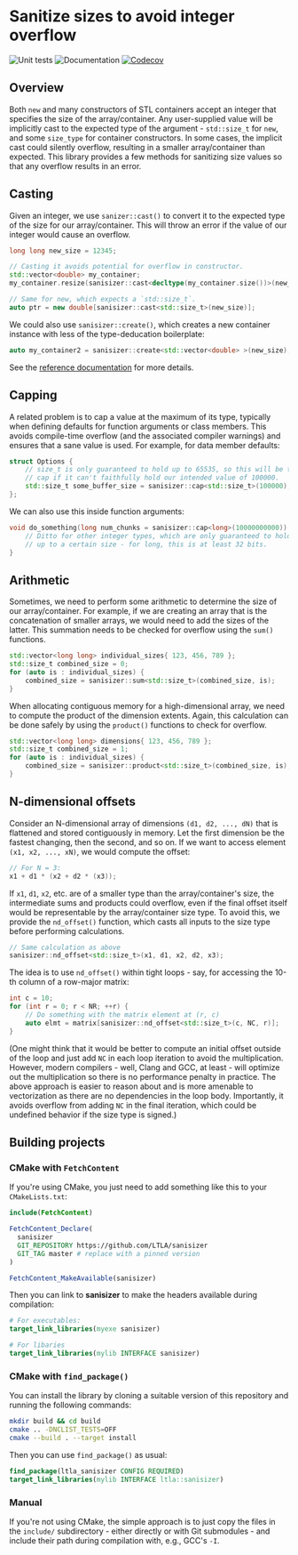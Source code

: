 # Sanitize sizes to avoid integer overflow

![Unit tests](https://github.com/LTLA/sanisizer/actions/workflows/run-tests.yaml/badge.svg)
![Documentation](https://github.com/LTLA/sanisizer/actions/workflows/doxygenate.yaml/badge.svg)
[![Codecov](https://codecov.io/gh/LTLA/sanisizer/branch/master/graph/badge.svg?token=UIfGJvpZTi)](https://codecov.io/gh/LTLA/sanisizer)

## Overview

Both `new` and many constructors of STL containers accept an integer that specifies the size of the array/container.
Any user-supplied value will be implicitly cast to the expected type of the argument - `std::size_t` for `new`, and some `size_type` for container constructors. 
In some cases, the implicit cast could silently overflow, resulting in a smaller array/container than expected. 
This library provides a few methods for sanitizing size values so that any overflow results in an error.

## Casting

Given an integer, we use `sanizer::cast()` to convert it to the expected type of the size for our array/container.
This will throw an error if the value of our integer would cause an overflow.

```cpp
long long new_size = 12345;

// Casting it avoids potential for overflow in constructor.
std::vector<double> my_container;
my_container.resize(sanisizer::cast<decltype(my_container.size())>(new_size));

// Same for new, which expects a `std::size_t`.
auto ptr = new double[sanisizer::cast<std::size_t>(new_size)];
```

We could also use `sanisizer::create()`, which creates a new container instance with less of the type-deducation boilerplate: 

```cpp
auto my_container2 = sanisizer::create<std::vector<double> >(new_size);
```

See the [reference documentation](https://ltla.github.io/sanisizer) for more details.

## Capping

A related problem is to cap a value at the maximum of its type, typically when defining defaults for function arguments or class members.
This avoids compile-time overflow (and the associated compiler warnings) and ensures that a sane value is used.
For example, for data member defaults:

```cpp
struct Options {
    // size_t is only guaranteed to hold up to 65535, so this will be the
    // cap if it can't faithfully hold our intended value of 100000.
    std::size_t some_buffer_size = sanisizer::cap<std::size_t>(100000);
};
```

We can also use this inside function arguments:

```cpp
void do_something(long num_chunks = sanisizer::cap<long>(10000000000)) {
    // Ditto for other integer types, which are only guaranteed to hold
    // up to a certain size - for long, this is at least 32 bits.
}
```

## Arithmetic

Sometimes, we need to perform some arithmetic to determine the size of our array/container.
For example, if we are creating an array that is the concatenation of smaller arrays, we would need to add the sizes of the latter.
This summation needs to be checked for overflow using the `sum()` functions.

```cpp
std::vector<long long> individual_sizes{ 123, 456, 789 };
std::size_t combined_size = 0; 
for (auto is : individual_sizes) {
    combined_size = sanisizer::sum<std::size_t>(combined_size, is);
}
```

When allocating contiguous memory for a high-dimensional array, we need to compute the product of the dimension extents.
Again, this calculation can be done safely by using the `product()` functions to check for overflow.

```cpp
std::vector<long long> dimensions{ 123, 456, 789 };
std::size_t combined_size = 1;
for (auto is : individual_sizes) {
    combined_size = sanisizer::product<std::size_t>(combined_size, is);
}
```

## N-dimensional offsets

Consider an N-dimensional array of dimensions `(d1, d2, ..., dN)` that is flattened and stored contiguously in memory.
Let the first dimension be the fastest changing, then the second, and so on.
If we want to access element `(x1, x2, ..., xN)`, we would compute the offset:

```cpp
// For N = 3:
x1 + d1 * (x2 + d2 * (x3));
```

If `x1`, `d1`, `x2`, etc. are of a smaller type than the array/container's size, the intermediate sums and products could overflow,
even if the final offset itself would be representable by the array/container size type. 
To avoid this, we provide the `nd_offset()` function, which casts all inputs to the size type before performing calculations.

```cpp
// Same calculation as above
sanisizer::nd_offset<std::size_t>(x1, d1, x2, d2, x3);
```

The idea is to use `nd_offset()` within tight loops - say, for accessing the 10-th column of a row-major matrix:

```cpp
int c = 10;
for (int r = 0; r < NR; ++r) {
    // Do something with the matrix element at (r, c)
    auto elmt = matrix[sanisizer::nd_offset<std::size_t>(c, NC, r)];
}
```

(One might think that it would be better to compute an initial offset outside of the loop and just add `NC` in each loop iteration to avoid the multiplication.
However, modern compilers - well, Clang and GCC, at least - will optimize out the multiplication so there is no performance penalty in practice.
The above approach is easier to reason about and is more amenable to vectorization as there are no dependencies in the loop body.
Importantly, it avoids overflow from adding `NC` in the final iteration, which could be undefined behavior if the size type is signed.)

## Building projects 

### CMake with `FetchContent`

If you're using CMake, you just need to add something like this to your `CMakeLists.txt`:

```cmake
include(FetchContent)

FetchContent_Declare(
  sanisizer
  GIT_REPOSITORY https://github.com/LTLA/sanisizer
  GIT_TAG master # replace with a pinned version
)

FetchContent_MakeAvailable(sanisizer)
```

Then you can link to **sanisizer** to make the headers available during compilation:

```cmake
# For executables:
target_link_libraries(myexe sanisizer)

# For libaries
target_link_libraries(mylib INTERFACE sanisizer)
```

### CMake with `find_package()`

You can install the library by cloning a suitable version of this repository and running the following commands:

```sh
mkdir build && cd build
cmake .. -DNCLIST_TESTS=OFF
cmake --build . --target install
```

Then you can use `find_package()` as usual:

```cmake
find_package(ltla_sanisizer CONFIG REQUIRED)
target_link_libraries(mylib INTERFACE ltla::sanisizer)
```

### Manual

If you're not using CMake, the simple approach is to just copy the files in the `include/` subdirectory - 
either directly or with Git submodules - and include their path during compilation with, e.g., GCC's `-I`.
